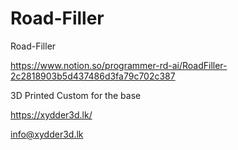 # Road-Filler
Road-Filler

https://www.notion.so/programmer-rd-ai/RoadFiller-2c2818903b5d437486d3fa79c702c387

3D Printed Custom for the base

https://xydder3d.lk/

info@xydder3d.lk
